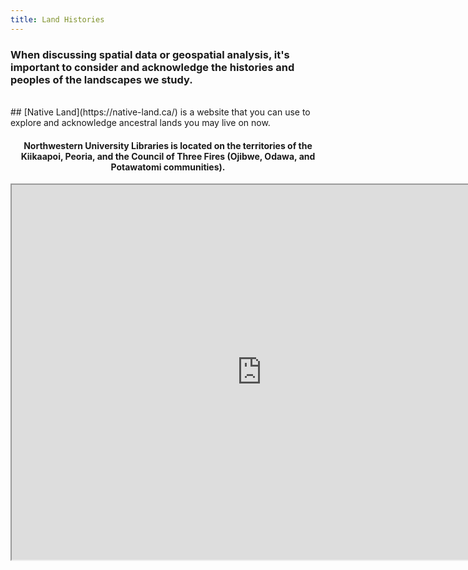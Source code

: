 ```yaml
---
title: Land Histories
---
```


### When discussing spatial data or geospatial analysis, it's important to consider and acknowledge the histories and peoples of the landscapes we study.  
<br>
## [Native Land](https://native-land.ca/) is a website that you can use to explore and acknowledge ancestral lands you may live on now. 
<br>

<center><h4> Northwestern University Libraries is located on the territories of the Kiikaapoi, Peoria, and the Council of Three Fires (Ojibwe, Odawa, and Potawatomi communities). </h4></center>

<center><iframe src="https://native-land.ca/api/embed/embed.html?maps=territories&amp;position=41.875830,-87.624541" width=800px height=600px></iframe></center>
